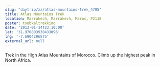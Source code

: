 ```yaml
---
slug: "daytrip/zz/atlas-mountains-trek_4705"
title: Atlas Mountains Trek
location: Marrakech, Marrakech, Maroc, P2118
poster: toubkaltrekking
date: '2013-01-14T23:10:00'
lat: '31.970803930433096'
lng: '-7.6904296875'
external_url: null
---
```


Trek in the High Atlas Mountains of Morocco. Climb up the highest peak in North Africa.
